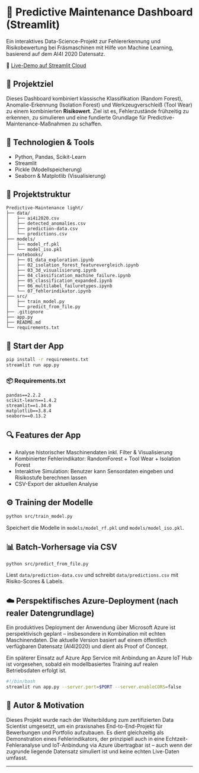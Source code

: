 # 🔧 Predictive Maintenance Dashboard (Streamlit)

Ein interaktives Data-Science-Projekt zur Fehlererkennung und Risikobewertung bei Fräsmaschinen mit Hilfe von Machine Learning, basierend auf dem AI4I 2020 Datensatz.

🔗 [Live-Demo auf Streamlit Cloud](https://philhap-predictive-maintenance-light-app-dufrs2.streamlit.app)

## 📌 Projektziel

Dieses Dashboard kombiniert klassische Klassifikation (Random Forest), Anomalie-Erkennung (Isolation Forest) und Werkzeugverschleiß (Tool Wear) zu einem kombinierten **Risikowert**. Ziel ist es, Fehlerzustände frühzeitig zu erkennen, zu simulieren und eine fundierte Grundlage für Predictive-Maintenance-Maßnahmen zu schaffen.

## 🧰 Technologien & Tools

- Python, Pandas, Scikit-Learn
- Streamlit
- Pickle (Modellspeicherung)
- Seaborn & Matplotlib (Visualisierung)

## 📁 Projektstruktur

```
Predictive-Maintenance light/
├── data/
│   ├── ai4i2020.csv
│   ├── detected_anomalies.csv
│   ├── prediction-data.csv
│   └── predictions.csv
├── models/
│   ├── model_rf.pkl
│   └── model_iso.pkl
├── notebooks/
│   ├── 01_data_exploration.ipynb
│   ├── 02_isolation_forest_featurevergleich.ipynb
│   ├── 03_3d_visualisierung.ipynb
│   ├── 04_classification_machine_failure.ipynb
│   ├── 05_classification_expanded.ipynb
│   ├── 06_multilabel_failuretypes.ipynb
│   └── 07_fehlerindikator.ipynb
├── src/
│   ├── train_model.py
│   └── predict_from_file.py
├── .gitignore
├── app.py
├── README.md
└── requirements.txt
```

## 🚀 Start der App

```bash
pip install -r requirements.txt
streamlit run app.py
```

### 📦 Requirements.txt

```
pandas==2.2.2
scikit-learn==1.4.2
streamlit==1.34.0
matplotlib==3.8.4
seaborn==0.13.2
```

## 🔍 Features der App

- Analyse historischer Maschinendaten inkl. Filter & Visualisierung
- Kombinierter Fehlerindikator: RandomForest + Tool Wear + Isolation Forest
- Interaktive Simulation: Benutzer kann Sensordaten eingeben und Risikostufe berechnen lassen
- CSV-Export der aktuellen Analyse

## ⚙️ Training der Modelle

```bash
python src/train_model.py
```

Speichert die Modelle in `models/model_rf.pkl` und `models/model_iso.pkl`.

## 📊 Batch-Vorhersage via CSV

```bash
python src/predict_from_file.py
```

Liest `data/prediction-data.csv` und schreibt `data/predictions.csv` mit Risiko-Scores & Labels.

## ☁️ Perspektifisches Azure-Deployment (nach realer Datengrundlage)
Ein produktives Deployment der Anwendung über Microsoft Azure ist perspektivisch geplant – insbesondere in Kombination mit echten Maschinendaten. Die aktuelle Version basiert auf einem öffentlich verfügbaren Datensatz (AI4I2020) und dient als Proof of Concept.

Ein späterer Einsatz auf Azure App Service mit Anbindung an Azure IoT Hub ist vorgesehen, sobald ein modellbasiertes Training auf realen Betriebsdaten erfolgt ist.

```bash
#!/bin/bash
streamlit run app.py --server.port=$PORT --server.enableCORS=false
```

## 🧠 Autor & Motivation

Dieses Projekt wurde nach der Weiterbildung zum zertifizierten Data Scientist umgesetzt, um ein praxisnahes End-to-End-Projekt für Bewerbungen und Portfolio aufzubauen. Es dient gleichzeitig als Demonstration eines Fehlerindikators, der prinzipiell auch in eine Echtzeit-Fehleranalyse und IoT-Anbindung via Azure übertragbar ist – auch wenn der zugrunde liegende Datensatz simuliert ist und keine echten Live-Daten umfasst.

---



